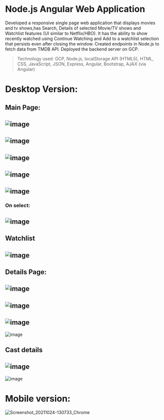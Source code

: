 # Node.js Angular Web Application
Developed a responsive single page web application that displays movies and tv shows,has Search, Details of selected Movie/TV shows and Watchlist features (UI similar to Netflix/HBO). It has the ability to show recently watched using Continue Watching and Add to a watchlist selection that persists even after closing the window. Created endpoints in Node.js to fetch data from TMDB API. Deployed the backend server on GCP.
>Technology used: GCP, Node.js, localStorage API (HTML5), HTML, CSS, JavaScript, JSON, Express, Angular, Bootstrap, AJAX (via Angular)

# Desktop Version:
## Main Page: 
![image](https://user-images.githubusercontent.com/78100992/136332672-80186b57-d538-4cbe-9f3d-5be71337b40d.png)
---------------------------------------------------------------------------------------------------------------
![image](https://user-images.githubusercontent.com/78100992/138610295-0d8ccbeb-a77d-4f5e-af6e-6fad32c36dfd.png)
---------------------------------------------------------------------------------------------------------------
![image](https://user-images.githubusercontent.com/78100992/138610353-767d0810-1a53-4390-bda7-4e86c1f5ac21.png)
---------------------------------------------------------------------------------------------------------------
![image](https://user-images.githubusercontent.com/78100992/138610387-9e7834fb-3880-4b8b-9e10-e007a934832b.png)
---------------------------------------------------------------------------------------------------------------
![image](https://user-images.githubusercontent.com/78100992/138610402-d201cc7c-d21c-4f6c-9bcd-2a2e7b6beb19.png)
---------------------------------------------------------------------------------------------------------------
### On select: 
![image](https://user-images.githubusercontent.com/78100992/138610499-786263b9-8a4c-4d83-b27f-fe74ef9f7948.png)
---------------------------------------------------------------------------------------------------------------
## Watchlist
![image](https://user-images.githubusercontent.com/78100992/138610441-60ceab53-fe9f-472e-b051-05e2fc2a5f15.png)
---------------------------------------------------------------------------------------------------------------
## Details Page:
![image](https://user-images.githubusercontent.com/78100992/138610563-804d13a4-7271-4490-81a3-26e0900b70ea.png)
---------------------------------------------------------------------------------------------------------------
![image](https://user-images.githubusercontent.com/78100992/138610574-14641b3a-29a7-4f48-9226-166cac38307a.png)
---------------------------------------------------------------------------------------------------------------
![image](https://user-images.githubusercontent.com/78100992/138610583-03304def-d85a-4dc4-8036-653e3bcd399a.png)
---------------------------------------------------------------------------------------------------------------
![image](https://user-images.githubusercontent.com/78100992/138610866-a5d27a86-2d9d-40fa-b0e4-19d90b4f5d99.png)

## Cast details
![image](https://user-images.githubusercontent.com/78100992/138610880-1608d617-c7c6-4228-87e7-dde6d564c946.png)
---------------------------------------------------------------------------------------------------------------
![image](https://user-images.githubusercontent.com/78100992/138610891-df6f208c-8da8-4add-a367-035c09b8f774.png)

# Mobile version:
![Screenshot_20211024-130733_Chrome](https://user-images.githubusercontent.com/78100992/138611189-a80abd94-cf87-4348-a9c5-08a3a6d8a900.jpg)

